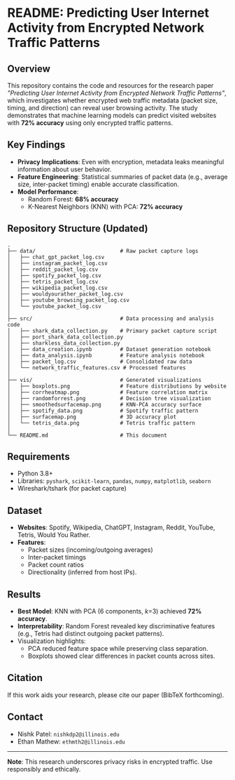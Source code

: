 # README: Predicting User Internet Activity from Encrypted Network Traffic Patterns

## Overview
This repository contains the code and resources for the research paper *"Predicting User Internet Activity from Encrypted Network Traffic Patterns"*, which investigates whether encrypted web traffic metadata (packet size, timing, and direction) can reveal user browsing activity. The study demonstrates that machine learning models can predict visited websites with **72% accuracy** using only encrypted traffic patterns.

## Key Findings
- **Privacy Implications**: Even with encryption, metadata leaks meaningful information about user behavior.
- **Feature Engineering**: Statistical summaries of packet data (e.g., average size, inter-packet timing) enable accurate classification.
- **Model Performance**: 
  - Random Forest: **68% accuracy**  
  - K-Nearest Neighbors (KNN) with PCA: **72% accuracy**


## Repository Structure (Updated)
```
.
├── data/                           # Raw packet capture logs
│   ├── chat_gpt_packet_log.csv
│   ├── instagram_packet_log.csv
│   ├── reddit_packet_log.csv
│   ├── spotify_packet_log.csv
│   ├── tetris_packet_log.csv
│   ├── wikipedia_packet_log.csv
│   ├── wouldyourather_packet_log.csv
│   ├── youtube_browsing_packet_log.csv
│   └── youtube_packet_log.csv
│
├── src/                            # Data processing and analysis code
│   ├── shark_data_collection.py    # Primary packet capture script
│   ├── port_shark_data_collection.py
│   ├── sharkless_data_collection.py
│   ├── data_creation.ipynb         # Dataset generation notebook
│   ├── data_analysis.ipynb         # Feature analysis notebook
│   ├── packet_log.csv              # Consolidated raw data
│   └── network_traffic_features.csv # Processed features
│
├── vis/                            # Generated visualizations
│   ├── boxplots.png                # Feature distributions by website
│   ├── corrheatmap.png             # Feature correlation matrix
│   ├── randomforrest.png           # Decision tree visualization
│   ├── smoothedsurfacemap.png      # KNN-PCA accuracy surface
│   ├── spotify_data.png            # Spotify traffic pattern
│   ├── surfacemap.png              # 3D accuracy plot
│   └── tetris_data.png             # Tetris traffic pattern
│
└── README.md                       # This document
```

## Requirements
- Python 3.8+
- Libraries: `pyshark`, `scikit-learn`, `pandas`, `numpy`, `matplotlib`, `seaborn`
- Wireshark/tshark (for packet capture)

## Dataset
- **Websites**: Spotify, Wikipedia, ChatGPT, Instagram, Reddit, YouTube, Tetris, Would You Rather.
- **Features**: 
  - Packet sizes (incoming/outgoing averages)  
  - Inter-packet timings  
  - Packet count ratios  
  - Directionality (inferred from host IPs).

## Results
- **Best Model**: KNN with PCA (6 components, *k*=3) achieved **72% accuracy**.
- **Interpretability**: Random Forest revealed key discriminative features (e.g., Tetris had distinct outgoing packet patterns).
- Visualization highlights:
  - PCA reduced feature space while preserving class separation.
  - Boxplots showed clear differences in packet counts across sites.

## Citation
If this work aids your research, please cite our paper (BibTeX forthcoming).

## Contact
- Nishk Patel: `nishkdp2@illinois.edu`  
- Ethan Mathew: `ethmth2@illinois.edu`  

---

**Note**: This research underscores privacy risks in encrypted traffic. Use responsibly and ethically.

